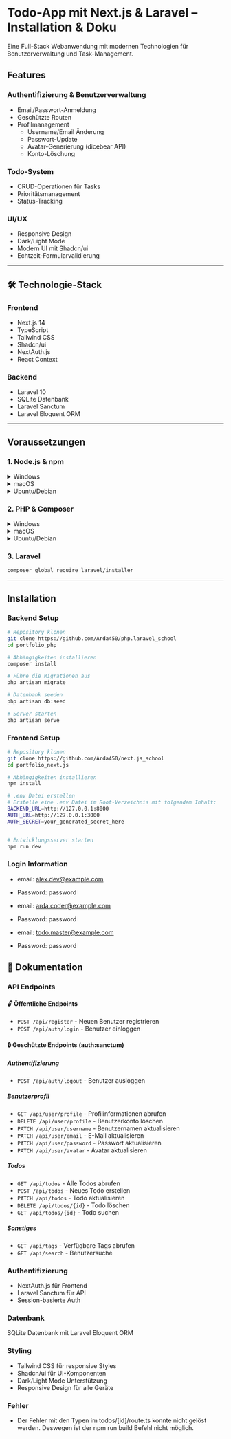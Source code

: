# Todo-App mit Next.js & Laravel – Installation & Doku

Eine Full-Stack Webanwendung mit modernen Technologien für Benutzerverwaltung und Task-Management.

## Features

### Authentifizierung & Benutzerverwaltung

- Email/Passwort-Anmeldung
- Geschützte Routen
- Profilmanagement
  - Username/Email Änderung
  - Passwort-Update
  - Avatar-Generierung (dicebear API)
  - Konto-Löschung

### Todo-System

- CRUD-Operationen für Tasks
- Prioritätsmanagement
- Status-Tracking

### UI/UX

- Responsive Design
- Dark/Light Mode
- Modern UI mit Shadcn/ui
- Echtzeit-Formularvalidierung

---

## 🛠 Technologie-Stack

### Frontend

- Next.js 14
- TypeScript
- Tailwind CSS
- Shadcn/ui
- NextAuth.js
- React Context

### Backend

- Laravel 10
- SQLite Datenbank
- Laravel Sanctum
- Laravel Eloquent ORM

---

## Voraussetzungen

### 1. Node.js & npm

<details>
<summary>Windows</summary>

1. Node.js von [nodejs.org](https://nodejs.org/) herunterladen
2. Installer ausführen
3. Überprüfen:

```bash
node --version
npm --version
```

</details>

<details>
<summary>macOS</summary>

```bash
brew install node
```

</details>

<details>
<summary>Ubuntu/Debian</summary>

```bash
curl -fsSL https://deb.nodesource.com/setup_18.x | sudo -E bash -
sudo apt-get install -y nodejs
```

</details>

### 2. PHP & Composer

<details>
<summary>Windows</summary>

1. PHP von [windows.php.net](https://windows.php.net/download/)
2. Composer von [getcomposer.org](https://getcomposer.org/download/)
3. PHP zur PATH-Variable hinzufügen
</details>

<details>
<summary>macOS</summary>

```bash
brew install php
brew install composer
```

</details>

<details>
<summary>Ubuntu/Debian</summary>

```bash
sudo apt update
sudo apt install php8.1 php8.1-cli php8.1-common php8.1-sqlite3
sudo apt install composer
```

</details>

### 3. Laravel

```bash
composer global require laravel/installer
```

---

## Installation

### Backend Setup

```bash
# Repository klonen
git clone https://github.com/Arda450/php.laravel_school
cd portfolio_php

# Abhängigkeiten installieren
composer install

# Führe die Migrationen aus
php artisan migrate

# Datenbank seeden
php artisan db:seed

# Server starten
php artisan serve
```

### Frontend Setup

```bash
# Repository klonen
git clone https://github.com/Arda450/next.js_school
cd portfolio_next.js

# Abhängigkeiten installieren
npm install

# .env Datei erstellen
# Erstelle eine .env Datei im Root-Verzeichnis mit folgendem Inhalt:
BACKEND_URL=http://127.0.0.1:8000
AUTH_URL=http://127.0.0.1:3000
AUTH_SECRET=your_generated_secret_here


# Entwicklungsserver starten
npm run dev
```

### Login Information

- email: alex.dev@example.com
- Password: password

- email: arda.coder@example.com
- Password: password

- email: todo.master@example.com
- Password: password

## 📖 Dokumentation

### API Endpoints

#### 🔓 Öffentliche Endpoints

- `POST /api/register` - Neuen Benutzer registrieren
- `POST /api/auth/login` - Benutzer einloggen

#### 🔒 Geschützte Endpoints (auth:sanctum)

##### Authentifizierung

- `POST /api/auth/logout` - Benutzer ausloggen

##### Benutzerprofil

- `GET /api/user/profile` - Profilinformationen abrufen
- `DELETE /api/user/profile` - Benutzerkonto löschen
- `PATCH /api/user/username` - Benutzernamen aktualisieren
- `PATCH /api/user/email` - E-Mail aktualisieren
- `PATCH /api/user/password` - Passwort aktualisieren
- `PATCH /api/user/avatar` - Avatar aktualisieren

##### Todos

- `GET /api/todos` - Alle Todos abrufen
- `POST /api/todos` - Neues Todo erstellen
- `PATCH /api/todos` - Todo aktualisieren
- `DELETE /api/todos/{id}` - Todo löschen
- `GET /api/todos/{id}` - Todo suchen

##### Sonstiges

- `GET /api/tags` - Verfügbare Tags abrufen
- `GET /api/search` - Benutzersuche

### Authentifizierung

- NextAuth.js für Frontend
- Laravel Sanctum für API
- Session-basierte Auth

### Datenbank

SQLite Datenbank mit Laravel Eloquent ORM

### Styling

- Tailwind CSS für responsive Styles
- Shadcn/ui für UI-Komponenten
- Dark/Light Mode Unterstützung
- Responsive Design für alle Geräte

### Fehler

- Der Fehler mit den Typen im todos/[id]/route.ts konnte nicht gelöst werden. Deswegen ist der npm run build Befehl nicht möglich.
